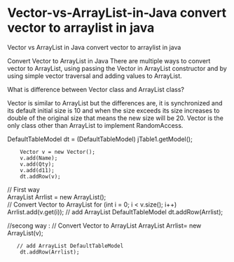 # Vector-vs-ArrayList-in-Java convert vector to arraylist in java
Vector vs ArrayList in Java convert vector to arraylist in java

Convert Vector to ArrayList in Java There are multiple ways to convert vector to ArrayList, using passing the Vector in ArrayList constructor and by using simple vector traversal and adding values to ArrayList.

What is difference between Vector class and ArrayList class?

Vector is similar to ArrayList but the differences are, it is synchronized and its default initial size is 10 and when the size exceeds its size increases to double of the original size that means the new size will be 20. Vector is the only class other than ArrayList to implement RandomAccess.

 
 DefaultTableModel dt = (DefaultTableModel) jTable1.getModel();
        
        Vector v = new Vector();
        v.add(Name);
        v.add(Qty);
        v.add(d11);
        dt.addRow(v);

// First way	
ArrayList<String> Arrlist = new ArrayList<String>();  
        // Convert Vector to ArrayList
        for (int i = 0; i < v.size(); i++)
            Arrlist.add(v.get(i));
        // add ArrayList DefaultTableModel
        dt.addRow(Arrlist);

//secong way :
		// Convert Vector to ArrayList
        ArrayList<String> Arrlist= new ArrayList<String>(v);
  
       // add ArrayList DefaultTableModel
        dt.addRow(Arrlist);
